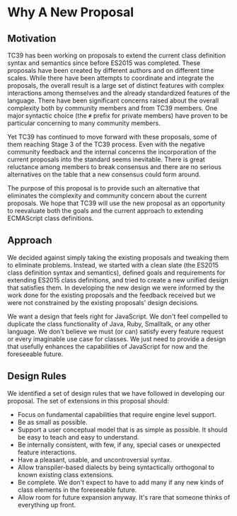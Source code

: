 # Why A New Proposal

## Motivation

TC39 has been working on proposals to extend the current class definition syntax and semantics since before ES2015 was completed. These proposals have been created by different authors and on different time scales. While there have been attempts to coordinate and integrate the proposals, the overall result is a large set of distinct features with complex interactions among themselves and the already standardized features of the language. There have been significant concerns raised about the overall complexity both by community members and from TC39 members. One major syntactic choice (the `#` prefix for private members) have proven to be particular concerning to many community members.

Yet TC39 has continued to move forward with these proposals, some of them reaching Stage 3 of the TC39 process. Even with the negative community feedback and the internal concerns the incorporation of the current proposals into the standard seems inevitable. There is great reluctance among members to break consensus and there are no serious alternatives on the table that a new consensus could form around.

The purpose of this proposal is to provide such an alternative that eliminates the complexity and community concern about the current proposals.  We hope that TC39 will use the new proposal as an opportunity to reevaluate both the goals and the current approach to extending ECMAScript class definitions.

## Approach

We decided against simply taking the existing proposals and tweaking them to eliminate problems.  Instead, we started with a clean slate (the ES2015 class definition syntax and semantics), defined  goals and requirements for extending ES2015 class definitions, and tried to create a new unified design that satisfies them. In developing the new design we were informed by the work done for the existing proposals and the feedback received but we were not constrained by the existing proposals' design decisions.

We want a design that feels right for JavaScript.  We don't feel compelled to duplicate the class functionality of Java, Ruby, Smalltalk, or any other language. We don't believe we must (or can) satisfy every feature request or every imaginable use case for classes. We just need to provide a design that usefully enhances the capabilities of JavaScript for now and the foreseeable future.

## Design Rules

We identified a set of design rules that we have followed in developing our proposal. The set of extensions in this proposal should:

- Focus on fundamental capabilities that require engine level support.
- Be as small as possible.
- Support a user conceptual model that is as simple as possible. It should be easy to teach and easy to understand.
- Be internally consistent, with few, if any, special cases or unexpected feature interactions.
- Have a pleasant, usable, and uncontroversial syntax.
- Allow transpiler-based dialects by being syntactically orthogonal to known existing class extensions.
- Be complete.  We don't expect to have to add many if any new kinds of class elements in the foreseeable future.
- Allow room for future expansion anyway. It's rare that someone thinks of everything up front.
